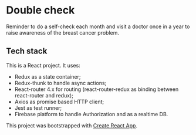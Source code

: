 # Double check
Reminder to do a self-check each month and visit a doctor once in a year to raise awareness of the breast cancer problem. 

Tech stack
------
This is a React project. It uses:
* Redux as a state container;
* Redux-thunk to handle async actions;
* React-router 4.x for routing (react-router-redux as binding between react-router and redux);
* Axios as promise based HTTP client; 
* Jest as test runner;
* Firebase platform to handle Authorization and as a realtime DB. 


This project was bootstrapped with [Create React App](https://github.com/facebookincubator/create-react-app).
